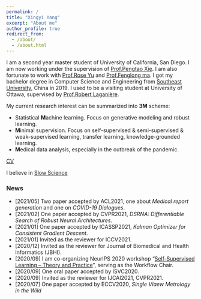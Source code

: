 ```yaml
---
permalink: /
title: "Xingyi Yang"
excerpt: "About me"
author_profile: true
redirect_from: 
  - /about/
  - /about.html
---
```


I am a second year master student of University of California, San Diego. I am now working under the supervision of [Prof.Pengtao Xie](https://pengtaoxie.github.io/). I am also fortunate to work with [Prof.Rose Yu](http://roseyu.com/) and [Prof.Fenglong ma](http://personal.psu.edu/ffm5105/). I got my bachelor degree in Computer Science and Engineering from [Southeast University](https://www.seu.edu.cn/english/), China in 2019. I used to be a visiting student at University of Ottawa, supervised by [Prof.Robert Laganière](http://www.site.uottawa.ca/~laganier/).

My current research interest can be summarized into **3M** scheme:
- Statistical **M**achine learning. Focus on generative modeling and robust learning.
- **M**inimal supervision. Focus on self-supervised & semi-supervised & weak-supervised learning, transfer learning, knowledge-grounded learning.
- **M**edical data analysis, especially in the outbreak of the pandemic. 


[CV](http://adamdad.github.io/files/Resume_Xingyi_Yang_20210228_medical.pdf)

I believe in [Slow Science](http://slow-science.org/)

### News
- [2021/05] Two paper accepted by ACL2021, one about *Medical report generation* and one on *COVID-19 Dialogues*.
- [2021/02] One paper accepted by CVPR2021, *DSRNA: Differentiable Search of Robust Neural Architectures*.
- [2021/01] One paper accepted by ICASSP2021, *Kalman Optimizer for Consistent Gradient Descent*.
- [2021/01] Invited as the reviewer for ICCV2021.
- [2020/12] Invited as the reviewer for Journal of Biomedical and Health Informatics (JBHI).
- [2020/09] I am co-organizing NeurIPS 2020 workshop “[Self-Supervised Learning – Theory and Practice](https://sslneuips20.github.io/)”, serving as the Workflow Chair.
- [2020/09] One oral paper accepted by ISVC2020.
- [2020/09] Invited as the reviewer for IJCAI2021, CVPR2021.
- [2020/07] One paper accepted by ECCV2020, *Single Viaew Metrology in the Wild*
